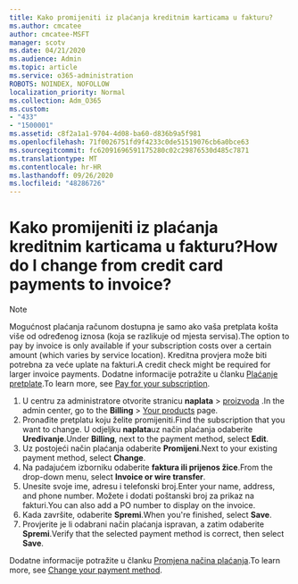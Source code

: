 ```yaml
---
title: Kako promijeniti iz plaćanja kreditnim karticama u fakturu?
ms.author: cmcatee
author: cmcatee-MSFT
manager: scotv
ms.date: 04/21/2020
ms.audience: Admin
ms.topic: article
ms.service: o365-administration
ROBOTS: NOINDEX, NOFOLLOW
localization_priority: Normal
ms.collection: Adm_O365
ms.custom:
- "433"
- "1500001"
ms.assetid: c8f2a1a1-9704-4d08-ba60-d836b9a5f981
ms.openlocfilehash: 71f0026751fd9f4233c0de51519076cb6a0bce63
ms.sourcegitcommit: fc62091696591175280c02c29876530d485c7871
ms.translationtype: MT
ms.contentlocale: hr-HR
ms.lasthandoff: 09/26/2020
ms.locfileid: "48286726"
---
```

# <a name="how-do-i-change-from-credit-card-payments-to-invoice"></a><span data-ttu-id="f3e91-102">Kako promijeniti iz plaćanja kreditnim karticama u fakturu?</span><span class="sxs-lookup"><span data-stu-id="f3e91-102">How do I change from credit card payments to invoice?</span></span>

> [!NOTE]
> <span data-ttu-id="f3e91-103">Mogućnost plaćanja računom dostupna je samo ako vaša pretplata košta više od određenog iznosa (koja se razlikuje od mjesta servisa).</span><span class="sxs-lookup"><span data-stu-id="f3e91-103">The option to pay by invoice is only available if your subscription costs over a certain amount (which varies by service location).</span></span> <span data-ttu-id="f3e91-104">Kreditna provjera može biti potrebna za veće uplate na fakturi.</span><span class="sxs-lookup"><span data-stu-id="f3e91-104">A credit check might be required for larger invoice payments.</span></span> <span data-ttu-id="f3e91-105">Dodatne informacije potražite u članku [Plaćanje pretplate](https://docs.microsoft.com/microsoft-365/commerce/billing-and-payments/pay-for-your-subscription).</span><span class="sxs-lookup"><span data-stu-id="f3e91-105">To learn more, see [Pay for your subscription](https://docs.microsoft.com/microsoft-365/commerce/billing-and-payments/pay-for-your-subscription).</span></span>

1. <span data-ttu-id="f3e91-106">U centru za administratore otvorite stranicu **naplata**  >  [proizvoda](https://go.microsoft.com/fwlink/p/?linkid=842054) .</span><span class="sxs-lookup"><span data-stu-id="f3e91-106">In the admin center, go to the **Billing** > [Your products](https://go.microsoft.com/fwlink/p/?linkid=842054) page.</span></span>
2. <span data-ttu-id="f3e91-107">Pronađite pretplatu koju želite promijeniti.</span><span class="sxs-lookup"><span data-stu-id="f3e91-107">Find the subscription that you want to change.</span></span> <span data-ttu-id="f3e91-108">U odjeljku **naplata**uz način plaćanja odaberite **Uređivanje**.</span><span class="sxs-lookup"><span data-stu-id="f3e91-108">Under **Billing**, next to the payment method, select **Edit**.</span></span>
3. <span data-ttu-id="f3e91-109">Uz postojeći način plaćanja odaberite **Promijeni**.</span><span class="sxs-lookup"><span data-stu-id="f3e91-109">Next to your existing payment method, select **Change**.</span></span>
4. <span data-ttu-id="f3e91-110">Na padajućem izborniku odaberite **faktura ili prijenos žice**.</span><span class="sxs-lookup"><span data-stu-id="f3e91-110">From the drop-down menu, select **Invoice or wire transfer**.</span></span>
5. <span data-ttu-id="f3e91-111">Unesite svoje ime, adresu i telefonski broj.</span><span class="sxs-lookup"><span data-stu-id="f3e91-111">Enter your name, address, and phone number.</span></span> <span data-ttu-id="f3e91-112">Možete i dodati poštanski broj za prikaz na fakturi.</span><span class="sxs-lookup"><span data-stu-id="f3e91-112">You can also add a PO number to display on the invoice.</span></span>
6. <span data-ttu-id="f3e91-113">Kada završite, odaberite **Spremi**.</span><span class="sxs-lookup"><span data-stu-id="f3e91-113">When you're finished, select **Save**.</span></span>
7. <span data-ttu-id="f3e91-114">Provjerite je li odabrani način plaćanja ispravan, a zatim odaberite **Spremi**.</span><span class="sxs-lookup"><span data-stu-id="f3e91-114">Verify that the selected payment method is correct, then select **Save**.</span></span>

<span data-ttu-id="f3e91-115">Dodatne informacije potražite u članku [Promjena načina plaćanja](https://docs.microsoft.com/microsoft-365/commerce/billing-and-payments/change-payment-method).</span><span class="sxs-lookup"><span data-stu-id="f3e91-115">To learn more, see [Change your payment method](https://docs.microsoft.com/microsoft-365/commerce/billing-and-payments/change-payment-method).</span></span>